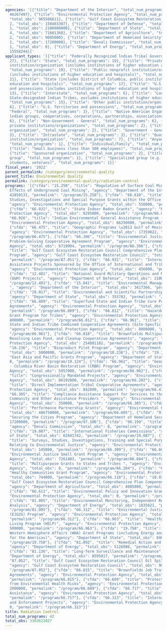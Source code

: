 ```yaml
---
agencies: '[{"title": "Department of the Interior", "total_num_programs": 2, "total_obs":
  46267497}, {"title": "Environmental Protection Agency", "total_num_programs": 26,
  "total_obs": 965506611}, {"title": "Gulf Coast Ecosystem Restoration Council", "total_num_programs":
  2, "total_obs": 158403307}, {"title": "Department of Defense", "total_num_programs":
  1, "total_obs": 2100000000}, {"title": "Department of State", "total_num_programs":
  4, "total_obs": 71601368}, {"title": "Department of Agriculture", "total_num_programs":
  2, "total_obs": 9085000}, {"title": "Department of Homeland Security", "total_num_programs":
  1, "total_obs": 17200000}, {"title": "Denali Commission", "total_num_programs":
  1, "total_obs": 0}, {"title": "Department of Energy", "total_num_programs": 3, "total_obs":
  15558244}]'
applicant_types: '[{"title": "Federally Recognized lndian Tribal Governments", "total_num_programs":
  27}, {"title": "State", "total_num_programs": 19}, {"title": "Private nonprofit
  institution/organization (includes institutions of higher education and hospitals)",
  "total_num_programs": 19}, {"title": "Public nonprofit institution/organization
  (includes institutions of higher education and hospitals)", "total_num_programs":
  21}, {"title": "State (includes District of Columbia, public institutions of higher
  education and hospitals)", "total_num_programs": 17}, {"title": "U.S. Territories
  and possessions (includes institutions of higher education and hospitals)", "total_num_programs":
  13}, {"title": "Interstate", "total_num_programs": 6}, {"title": "Local (includes
  State-designated lndian Tribes, excludes institutions of higher education and hospitals",
  "total_num_programs": 15}, {"title": "Other public institution/organization", "total_num_programs":
  6}, {"title": "U.S. Territories and possessions", "total_num_programs": 12}, {"title":
  "Federal", "total_num_programs": 3}, {"title": "Native American Organizations (includes
  lndian groups, cooperatives, corporations, partnerships, associations)", "total_num_programs":
  6}, {"title": "Non-Government - General", "total_num_programs": 6}, {"title": "Other
  private institutions/organizations", "total_num_programs": 2}, {"title": "Profit
  organization", "total_num_programs": 2}, {"title": "Government - General", "total_num_programs":
  3}, {"title": "Intrastate", "total_num_programs": 3}, {"title": "Quasi-public nonprofit
  institution/organization", "total_num_programs": 7}, {"title": "Anyone/general public",
  "total_num_programs": 1}, {"title": "Individual/Family", "total_num_programs": 1},
  {"title": "Small business (less than 500 employees)", "total_num_programs": 1},
  {"title": "Sponsored organization", "total_num_programs": 2}, {"title": "Minority
  group", "total_num_programs": 1}, {"title": "Specialized group (e.g. health professionals,
  students, veterans)", "total_num_programs": 1}]'
fiscal_year: '2022'
parent_permalink: /category/environmental-quality
parent_title: Environmental Quality
permalink: /category/environmental-quality/radiation-control
programs: '[{"cfda": "15.250", "title": "Regulation of Surface Coal Mining and Surface
  Effects of Underground Coal Mining", "agency": "Department of the Interior", "total_obs":
  42850131, "permalink": "/program/15.250"}, {"cfda": "66.610", "title": "Surveys,
  Studies, Investigations and Special Purpose Grants within the Office of the Administrator",
  "agency": "Environmental Protection Agency", "total_obs": 550000, "permalink": "/program/66.610"},
  {"cfda": "66.032", "title": "State Indoor Radon Grants", "agency": "Environmental
  Protection Agency", "total_obs": 8295000, "permalink": "/program/66.032"}, {"cfda":
  "66.926", "title": "Indian Environmental General Assistance Program (GAP)", "agency":
  "Environmental Protection Agency", "total_obs": 66250000, "permalink": "/program/66.926"},
  {"cfda": "66.475", "title": "Geographic Programs \u2013 Gulf of Mexico Program",
  "agency": "Environmental Protection Agency", "total_obs": 17359022, "permalink":
  "/program/66.475"}, {"cfda": "66.306", "title": "Environmental Justice Collaborative
  Problem-Solving Cooperative Agreement Program", "agency": "Environmental Protection
  Agency", "total_obs": 6719004, "permalink": "/program/66.306"}, {"cfda": "87.051",
  "title": "Gulf Coast Ecosystem Restoration Council Comprehensive Plan Component
  Program", "agency": "Gulf Coast Ecosystem Restoration Council", "total_obs": 67954673,
  "permalink": "/program/87.051"}, {"cfda": "66.931", "title": "International Financial
  Assistance Projects Sponsored by the Office of International and Tribal Affairs",
  "agency": "Environmental Protection Agency", "total_obs": 456000, "permalink": "/program/66.931"},
  {"cfda": "12.401", "title": "National Guard Military Operations and Maintenance
  (O&M) Projects", "agency": "Department of Defense", "total_obs": 2100000000, "permalink":
  "/program/12.401"}, {"cfda": "15.041", "title": "Environmental Management Indian
  ", "agency": "Department of the Interior", "total_obs": 3417366, "permalink": "/program/15.041"},
  {"cfda": "19.017", "title": "Environmental and Scientific Partnerships and Programs",
  "agency": "Department of State", "total_obs": 355702, "permalink": "/program/19.017"},
  {"cfda": "66.809", "title": "Superfund State and Indian Tribe Core Program Cooperative
  Agreements", "agency": "Environmental Protection Agency", "total_obs": 4000000,
  "permalink": "/program/66.809"}, {"cfda": "66.812", "title": "Hazardous Waste Management
  Grant Program for Tribes", "agency": "Environmental Protection Agency", "total_obs":
  800000, "permalink": "/program/66.812"}, {"cfda": "66.961", "title": "Superfund
  State and Indian Tribe Combined Cooperative Agreements (Site-Specfic and Core)",
  "agency": "Environmental Protection Agency", "total_obs": 8000000, "permalink":
  "/program/66.961"}, {"cfda": "66.818", "title": "Brownfields Multipurpose, Assessment,
  Revolving Loan Fund, and Cleanup Cooperative Agreements", "agency": "Environmental
  Protection Agency", "total_obs": 254001182, "permalink": "/program/66.818"}, {"cfda":
  "10.236", "title": "Bioproduct Pilot Program", "agency": "Department of Agriculture",
  "total_obs": 5000000, "permalink": "/program/10.236"}, {"cfda": "19.124", "title":
  "East Asia and Pacific Grants Program", "agency": "Department of State", "total_obs":
  0, "permalink": "/program/19.124"}, {"cfda": "66.962", "title": "Geographic Programs
  - Columbia River Basin Restoration (CRBR) Program", "agency": "Environmental Protection
  Agency", "total_obs": 5957000, "permalink": "/program/66.962"}, {"cfda": "66.202",
  "title": "Congressionally Mandated Projects", "agency": "Environmental Protection
  Agency", "total_obs": 86192000, "permalink": "/program/66.202"}, {"cfda": "66.473",
  "title": "Direct Implementation Tribal Cooperative Agreements", "agency": "Environmental
  Protection Agency", "total_obs": 842000, "permalink": "/program/66.473"}, {"cfda":
  "66.305", "title": "Compliance Assistance Support for Services to the Regulated
  Community and Other Assistance Providers ", "agency": "Environmental Protection
  Agency", "total_obs": 350000, "permalink": "/program/66.305"}, {"cfda": "66.605",
  "title": "Performance Partnership Grants", "agency": "Environmental Protection Agency",
  "total_obs": 486750000, "permalink": "/program/66.605"}, {"cfda": "97.106", "title":
  "Securing the Cities Program", "agency": "Department of Homeland Security", "total_obs":
  17200000, "permalink": "/program/97.106"}, {"cfda": "90.199", "title": "Shared Services",
  "agency": "Denali Commission", "total_obs": 0, "permalink": "/program/90.199"},
  {"cfda": "19.087", "title": "International Fisheries Commissions", "agency": "Department
  of State", "total_obs": 62841742, "permalink": "/program/19.087"}, {"cfda": "66.309",
  "title": "Surveys, Studies, Investigations, Training and Special Purpose Activities
  Relating to Environmental Justice", "agency": "Environmental Protection Agency",
  "total_obs": 145000, "permalink": "/program/66.309"}, {"cfda": "66.604", "title":
  "Environmental Justice Small Grant Program ", "agency": "Environmental Protection
  Agency", "total_obs": 7261403, "permalink": "/program/66.604"}, {"cfda": "66.204",
  "title": "Multipurpose Grants to States and Tribes ", "agency": "Environmental Protection
  Agency", "total_obs": 0, "permalink": "/program/66.204"}, {"cfda": "66.110", "title":
  "Healthy Communities Grant Program", "agency": "Environmental Protection Agency",
  "total_obs": 744000, "permalink": "/program/66.110"}, {"cfda": "10.936", "title":
  "Gulf Coast Ecosystem Restoration Council Comprehensive Plan Component Program",
  "agency": "Department of Agriculture", "total_obs": 4085000, "permalink": "/program/10.936"},
  {"cfda": "66.611", "title": "Environmental Policy and Innovation Grants", "agency":
  "Environmental Protection Agency", "total_obs": 0, "permalink": "/program/66.611"},
  {"cfda": "81.005", "title": "Environmental Monitoring, Independent Research, Technical
  Analysis", "agency": "Department of Energy", "total_obs": 1835621, "permalink":
  "/program/81.005"}, {"cfda": "66.312", "title": "Environmental Justice Government-to-Government
  (EJG2G) Program", "agency": "Environmental Protection Agency", "total_obs": 4200000,
  "permalink": "/program/66.312"}, {"cfda": "66.963", "title": "Healthy Environmental
  Living Program (HELP)", "agency": "Environmental Protection Agency", "total_obs":
  500000, "permalink": "/program/66.963"}, {"cfda": "19.750", "title": "Bureau of
  Western Hemisphere Affairs (WHA) Grant Programs (including Energy and Climate Partnership
  for the Americas)", "agency": "Department of State", "total_obs": 8403924, "permalink":
  "/program/19.750"}, {"cfda": "81.092", "title": "Remedial Action and Waste Management",
  "agency": "Department of Energy", "total_obs": 5126806, "permalink": "/program/81.092"},
  {"cfda": "81.136", "title": "Long-Term Surveillance and Maintenance", "agency":
  "Department of Energy", "total_obs": 8595817, "permalink": "/program/81.136"}, {"cfda":
  "87.052", "title": "Gulf Coast Ecosystem Restoration Council Oil Spill Impact Program",
  "agency": "Gulf Coast Ecosystem Restoration Council", "total_obs": 90448634, "permalink":
  "/program/87.052"}, {"cfda": "66.815", "title": "Brownfields Job Training Cooperative
  Agreements", "agency": "Environmental Protection Agency", "total_obs": 3000000,
  "permalink": "/program/66.815"}, {"cfda": "66.609", "title": "Protection of Children
  from Environmental Health Risks", "agency": "Environmental Protection Agency", "total_obs":
  2000000, "permalink": "/program/66.609"}, {"cfda": "66.717", "title": "Source Reduction
  Assistance", "agency": "Environmental Protection Agency", "total_obs": 1135000,
  "permalink": "/program/66.717"}, {"cfda": "66.313", "title": "International Compliance
  and Enforcement Projects", "agency": "Environmental Protection Agency", "total_obs":
  0, "permalink": "/program/66.313"}]'
title: Radiation Control
total_num_programs: 42
total_obs: 3383622027
---
```

